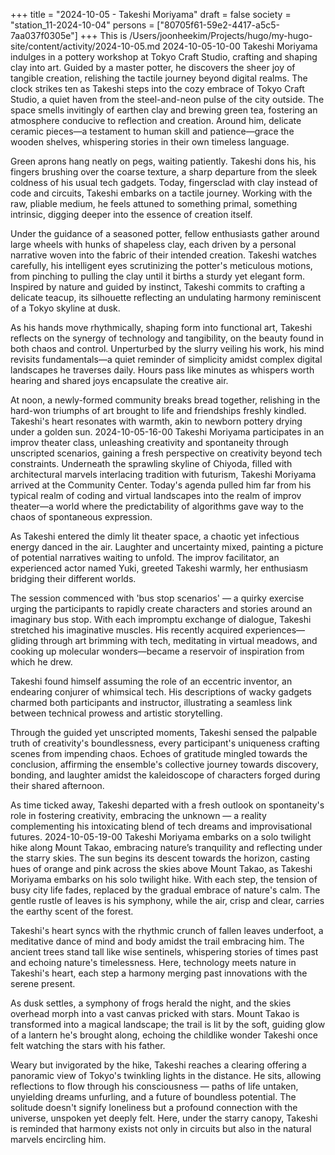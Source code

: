 +++
title = "2024-10-05 - Takeshi Moriyama"
draft = false
society = "station_11-2024-10-04"
persons = ["80705f61-59e2-4417-a5c5-7aa037f0305e"]
+++
This is /Users/joonheekim/Projects/hugo/my-hugo-site/content/activity/2024-10-05.md
2024-10-05-10-00
Takeshi Moriyama indulges in a pottery workshop at Tokyo Craft Studio, crafting and shaping clay into art. Guided by a master potter, he discovers the sheer joy of tangible creation, relishing the tactile journey beyond digital realms.
The clock strikes ten as Takeshi steps into the cozy embrace of Tokyo Craft Studio, a quiet haven from the steel-and-neon pulse of the city outside. The space smells invitingly of earthen clay and brewing green tea, fostering an atmosphere conducive to reflection and creation. Around him, delicate ceramic pieces—a testament to human skill and patience—grace the wooden shelves, whispering stories in their own timeless language.

Green aprons hang neatly on pegs, waiting patiently. Takeshi dons his, his fingers brushing over the coarse texture, a sharp departure from the sleek coldness of his usual tech gadgets. Today, fingersclad with clay instead of code and circuits, Takeshi embarks on a tactile journey. Working with the raw, pliable medium, he feels attuned to something primal, something intrinsic, digging deeper into the essence of creation itself.

Under the guidance of a seasoned potter, fellow enthusiasts gather around large wheels with hunks of shapeless clay, each driven by a personal narrative woven into the fabric of their intended creation. Takeshi watches carefully, his intelligent eyes scrutinizing the potter's meticulous motions, from pinching to pulling the clay until it births a sturdy yet elegant form. Inspired by nature and guided by instinct, Takeshi commits to crafting a delicate teacup, its silhouette reflecting an undulating harmony reminiscent of a Tokyo skyline at dusk.

As his hands move rhythmically, shaping form into functional art, Takeshi reflects on the synergy of technology and tangibility, on the beauty found in both chaos and control. Unperturbed by the slurry veiling his work, his mind revisits fundamentals—a quiet reminder of simplicity amidst complex digital landscapes he traverses daily. Hours pass like minutes as whispers worth hearing and shared joys encapsulate the creative air.

At noon, a newly-formed community breaks bread together, relishing in the hard-won triumphs of art brought to life and friendships freshly kindled. Takeshi's heart resonates with warmth, akin to newborn pottery drying under a golden sun.
2024-10-05-16-00
Takeshi Moriyama participates in an improv theater class, unleashing creativity and spontaneity through unscripted scenarios, gaining a fresh perspective on creativity beyond tech constraints.
Underneath the sprawling skyline of Chiyoda, filled with architectural marvels interlacing tradition with futurism, Takeshi Moriyama arrived at the Community Center. Today's agenda pulled him far from his typical realm of coding and virtual landscapes into the realm of improv theater—a world where the predictability of algorithms gave way to the chaos of spontaneous expression.

As Takeshi entered the dimly lit theater space, a chaotic yet infectious energy danced in the air. Laughter and uncertainty mixed, painting a picture of potential narratives waiting to unfold. The improv facilitator, an experienced actor named Yuki, greeted Takeshi warmly, her enthusiasm bridging their different worlds.

The session commenced with 'bus stop scenarios' — a quirky exercise urging the participants to rapidly create characters and stories around an imaginary bus stop. With each impromptu exchange of dialogue, Takeshi stretched his imaginative muscles. His recently acquired experiences—gliding through art brimming with tech, meditating in virtual meadows, and cooking up molecular wonders—became a reservoir of inspiration from which he drew.

Takeshi found himself assuming the role of an eccentric inventor, an endearing conjurer of whimsical tech. His descriptions of wacky gadgets charmed both participants and instructor, illustrating a seamless link between technical prowess and artistic storytelling.

Through the guided yet unscripted moments, Takeshi sensed the palpable truth of creativity's boundlessness, every participant's uniqueness crafting scenes from impending chaos. Echoes of gratitude mingled towards the conclusion, affirming the ensemble's collective journey towards discovery, bonding, and laughter amidst the kaleidoscope of characters forged during their shared afternoon.

As time ticked away, Takeshi departed with a fresh outlook on spontaneity's role in fostering creativity, embracing the unknown — a reality complementing his intoxicating blend of tech dreams and improvisational futures.
2024-10-05-19-00
Takeshi Moriyama embarks on a solo twilight hike along Mount Takao, embracing nature’s tranquility and reflecting under the starry skies.
The sun begins its descent towards the horizon, casting hues of orange and pink across the skies above Mount Takao, as Takeshi Moriyama embarks on his solo twilight hike. With each step, the tension of busy city life fades, replaced by the gradual embrace of nature's calm. The gentle rustle of leaves is his symphony, while the air, crisp and clear, carries the earthy scent of the forest.

Takeshi's heart syncs with the rhythmic crunch of fallen leaves underfoot, a meditative dance of mind and body amidst the trail embracing him. The ancient trees stand tall like wise sentinels, whispering stories of times past and echoing nature's timelessness. Here, technology meets nature in Takeshi's heart, each step a harmony merging past innovations with the serene present.

As dusk settles, a symphony of frogs herald the night, and the skies overhead morph into a vast canvas pricked with stars. Mount Takao is transformed into a magical landscape; the trail is lit by the soft, guiding glow of a lantern he's brought along, echoing the childlike wonder Takeshi once felt watching the stars with his father.

Weary but invigorated by the hike, Takeshi reaches a clearing offering a panoramic view of Tokyo's twinkling lights in the distance. He sits, allowing reflections to flow through his consciousness — paths of life untaken, unyielding dreams unfurling, and a future of boundless potential. The solitude doesn't signify loneliness but a profound connection with the universe, unspoken yet deeply felt. Here, under the starry canopy, Takeshi is reminded that harmony exists not only in circuits but also in the natural marvels encircling him.
